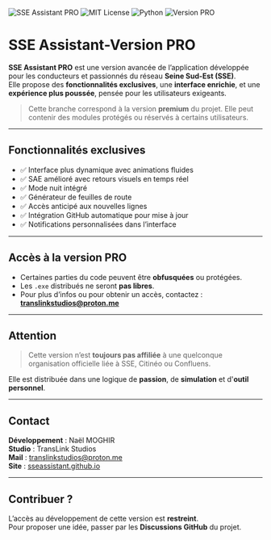 ![SSE Assistant PRO](banner-pro.png)
![MIT License](https://img.shields.io/badge/License-MIT-yellow.svg)
![Python](https://img.shields.io/badge/Python-3.11-blue.svg)
![Version PRO](https://img.shields.io/badge/Version-Pro-red.svg)

# SSE Assistant-Version PRO

**SSE Assistant PRO** est une version avancée de l’application développée pour les conducteurs et passionnés du réseau **Seine Sud-Est (SSE)**.  
Elle propose des **fonctionnalités exclusives**, une **interface enrichie**, et une **expérience plus poussée**, pensée pour les utilisateurs exigeants.

> Cette branche correspond à la version **premium** du projet. Elle peut contenir des modules protégés ou réservés à certains utilisateurs.

---

## **Fonctionnalités exclusives**

- ✅ Interface plus dynamique avec animations fluides
- ✅ SAE amélioré avec retours visuels en temps réel
- ✅ Mode nuit intégré
- ✅ Générateur de feuilles de route
- ✅ Accès anticipé aux nouvelles lignes
- ✅ Intégration GitHub automatique pour mise à jour
- ✅ Notifications personnalisées dans l’interface

---

## **Accès à la version PRO**

- Certaines parties du code peuvent être **obfusquées** ou protégées.
- Les `.exe` distribués ne seront **pas libres**.
- Pour plus d’infos ou pour obtenir un accès, contactez : **translinkstudios@proton.me**

---

## **Attention**

> Cette version n’est **toujours pas affiliée** à une quelconque organisation officielle liée à SSE, Citinéo ou Confluens.

Elle est distribuée dans une logique de **passion**, de **simulation** et d'**outil personnel**.

---

## **Contact**

**Développement** : Naël MOGHIR  
**Studio** : TransLink Studios  
**Mail** : translinkstudios@proton.me  
**Site** : [sseassistant.github.io](https://flywithnael.github.io/SSE-Assistant)

---

## **Contribuer ?**

L’accès au développement de cette version est **restreint**.  
Pour proposer une idée, passer par les **Discussions GitHub** du projet.
